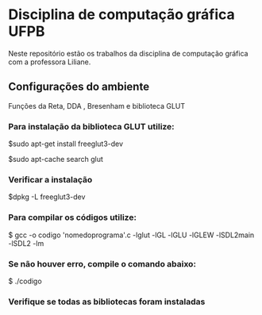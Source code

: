 # Disciplina de computação gráfica UFPB

Neste repositório estão os trabalhos da disciplina de computação gráfica com a professora Liliane. 

## Configurações do ambiente

 Funções da Reta, DDA , Bresenham e biblioteca GLUT

### Para instalação da biblioteca GLUT utilize:

$sudo apt-get install freeglut3-dev

$sudo apt-cache search glut

### Verificar a instalação

$dpkg -L freeglut3-dev

### Para compilar os códigos utilize:

$ gcc -o  codigo 'nomedoprograma'.c -lglut -lGL -lGLU -lGLEW -lSDL2main -lSDL2 -lm

### Se não houver erro, compile o comando abaixo:

$ ./codigo

### Verifique se todas as bibliotecas foram instaladas
